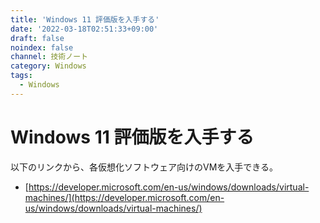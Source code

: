 ```yaml
---
title: 'Windows 11 評価版を入手する'
date: '2022-03-18T02:51:33+09:00'
draft: false
noindex: false
channel: 技術ノート
category: Windows
tags:
  - Windows
---
```

# Windows 11 評価版を入手する

以下のリンクから、各仮想化ソフトウェア向けのVMを入手できる。

- [https://developer.microsoft.com/en-us/windows/downloads/virtual-machines/](https://developer.microsoft.com/en-us/windows/downloads/virtual-machines/)
